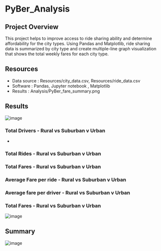 # PyBer_Analysis

## Project Overview
This project helps to improve access to ride sharing ability and determine affordability for the city types. Using Pandas and Matplotlib, ride sharing data is summarized by city type and create multiple-line graph visualization that shows the total weekly fares for each city type.

## Resources
- Data source : Resources/city_data.csv, Resources/ride_data.csv
- Software : Pandas, Jupyter notebook , Matplotlib
- Results : Analysis/PyBer_fare_summary.png

## Results

![image](https://user-images.githubusercontent.com/83181834/119706520-f0944300-be0e-11eb-9781-42729e4f6465.png)

### Total Drivers - Rural vs Suburban v Urban
- 

### Total Rides - Rural vs Suburban v Urban

### Total Fares - Rural vs Suburban v Urban

### Average Fare per ride - Rural vs Suburban v Urban

### Average fare per driver - Rural vs Suburban v Urban

### Total Fares - Rural vs Suburban v Urban

![image](https://user-images.githubusercontent.com/83181834/119706629-1588b600-be0f-11eb-821d-351fa98c504c.png)

## Summary

![image](https://user-images.githubusercontent.com/83181834/119712371-5e436d80-be15-11eb-8948-2d688a1228a8.png)
